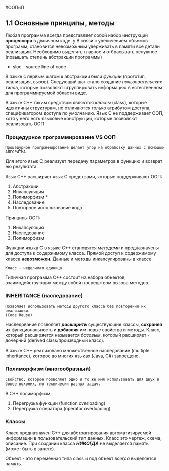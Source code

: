 #ООПиП
## 1.1 Основные принципы, методы
Любая программа всегда представляет собой набор инструкций **процессора** в двоичном коде.
у
В связи с увеличением объемов программ, становится невозможным удерживать в памяти все детали реализации. Необходимо выделять главное и отбрасывать ненужное (повышать степень абстракции программы)
- sloc - source line of code

В языке с первым шагом к абстракции были *функции* (прототип, реализация, вызов).
Следующий шаг стало создание *пользовательских типов*, которые позволяют сгруппировать информацию в естественном для программируемой области виде.

В языке С++ таким средством являются *классы* (class), которые идентичны структурам, но отличаются только атрибутом доступа, спецификатором доступа по умолчанию.
Язык С не поддерживает ООП, хотя у него есть языковые конструкции, которые позволяют реализовать ООП.

### Процедурное программирование VS ООП

	Процедурное программирование делает упор на обработку данных с помощью АЛГОРИТМА
Для этого язык С реализует передачу параметров в функцию и возврат ею результата.

Язык С++ расширяет язык С средствами, которые поддерживают ООП:
1) Абстракции
2) Инкапсуляция
3) Полиморфизм *
4) Наследование
5) Повторное использование кода

Принципы ООП:
1) Инкапсуляция
2) Наследование
3) Полиморфизм

Функции языка С в языке С++ становятся *методами* и предназначены для доступа к содержимому класса. Прямой доступ к содержимому класса **невозможен**. Данные и методы инкапсулированы в классе.

	Класс - неделимая единица
Типичная программа С++ состоит из набора объектов, взаимодействующих между собой посредством вызова методов.

### INHERITANCE (наследование)
	Позволяет использовать методы другого класса без повторения их реализации.
	(Code Reuse)
Наследование позволяет ***расширить*** существующие классы, **сохраняя** их функциональность и **добавляя** им новые свойства и методы. Класс, который расширяется называется *базовым*, который расширяет - дочерний (derived class/производный класс).

В языке С++ реализовано множественное наследование (multiple inheritance), которое во многих языках (Java, С#) запрещено.

### Полиморфизм (многообразный)
	Свойство, которое позволяет одно и то же имя использовать для двух и более похожих, но технически разных задач.
В С++ полиморфизм:
1) Перегрузка функции (function overloading)
2) Перегрузка оператора (operator overloading)
### Классы
Класс предназначен С++ для абстрагирования автоматизируемой информации в пользовательский тип данных.
Класс это чертеж, схема, описание.
При создании класса ***НИКОГДА*** не выделяется память (может быть в зачете).

Объект - это переменная типа class и под объект *всегда* выделяется память.

